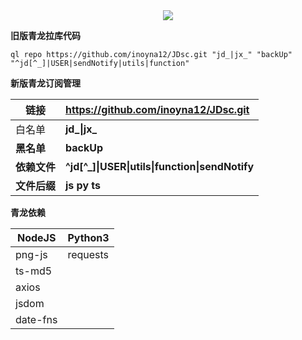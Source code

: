 <div align="center"> <img src="https://visitor-badge.glitch.me/badge?page_id=inoyna12" /> </div>



**旧版青龙拉库代码**

`ql repo https://github.com/inoyna12/JDsc.git "jd_|jx_" "backUp" "^jd[^_]|USER|sendNotify|utils|function"`

**新版青龙订阅管理**

| 链接 | **https://github.com/inoyna12/JDsc.git**  |
| ------ | :--- |
| 白名单 | **jd_\|jx_**  |
| **黑名单** | **backUp** |
| **依赖文件** | **^jd\[^_]\|USER\|utils\|function\|sendNotify** |
| **文件后缀** | **js py ts** |

**青龙依赖**

| NodeJS   | Python3  |
| -------- | -------- |
| png-js   | requests |
| ts-md5   |          |
| axios    |          |
| jsdom    |          |
| date-fns |          |
